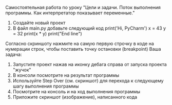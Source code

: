 Самостоятельная работа по уроку "Цели и задачи. Поток выполнения программы. Как интерпретатор показывает переменные."

1. Создайте новый проект
2. В файл main.py добавьте следующий код
print('Hi, PyCharm')
x = 43
y = 32
print(x * y)
print("End line")

Согласно скриншоту нажмите на самую первую строчку в коде на нумерации строк, чтобы поставить точку остановки (breakpoint)
Ваша задача:
1. Запустите проект нажав на иконку дебага справа от запуска проекта "жучок"
2. В консоли посмотрите на результат программы
3. Используйте Step Over (см. скриншот) для перехода к следующему шагу выполнения программы
4. Посмотрите на консоль и на ход выполнения программы
5. Приложите скриншот (изображение), написанного кода
